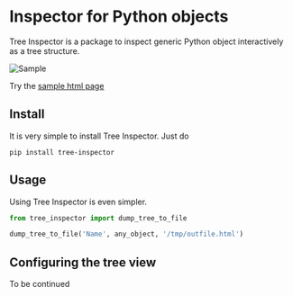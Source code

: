 # Inspector for Python objects

Tree Inspector is a package to inspect generic Python object interactively as a tree structure.

![Sample](https://slinjhu.github.io/tree-inspector/docs/Sample.png)

Try the [sample html page](https://slinjhu.github.io/tree-inspector/docs/Sample.html)

## Install
It is very simple to install Tree Inspector. Just do

```
pip install tree-inspector
```

## Usage
Using Tree Inspector is even simpler.

```python
from tree_inspector import dump_tree_to_file

dump_tree_to_file('Name', any_object, '/tmp/outfile.html')
```

## Configuring the tree view
To be continued